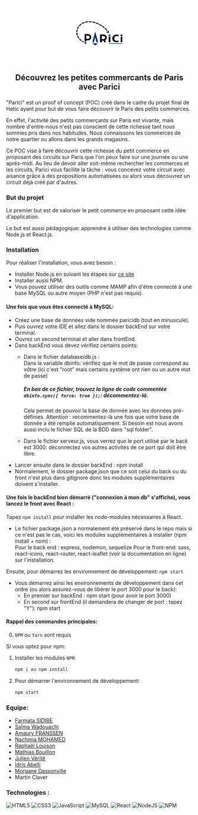 <p align="center">
  <img width="30%" src="frontEnd/public/pics/logoParici.png" />
</p>

## <p align="center"> Découvrez les petites commercants de Paris avec Parici </p>

"Parici" est un proof of concept (POC) créé dans le cadre du projet final de Hetic ayant pour but de vous faire découvrir le Paris des petits commerces.<br/> 

En effet, l'activité des petits commerçants sur Paris est vivante, mais nombre d'entre-nous n'est pas conscient de cette richesse tant nous sommes pris dans nos habitudes. Nous connaissons les commerces de notre quartier ou allons dans les grands magasins.

Ce POC vise à faire découvrir cette richesse du petit commerce en proposant des circuits sur Paris que l'on peux faire sur une journée ou une aprés-midi. Au lieu de devoir aller soit-même rechercher les commerces et les circuits, Parici vous facilite la tâche : vous concevez votre circuit avec aisance grâce à des propositions automatisées ou alors vous découvrez un circuit déjà créé par d'autres.  

### But du projet

Le premier but est de valoriser le petit commerce en proposant cette idée d'application. 

Le but est aussi pédagogique: apprendre à utiliser des technologies comme Node.js et React.js.

### Installation 

Pour réaliser l'installation, vous avez besoin : 
- Installer Node.js en suivant les étapes sur <a href="https://nodejs.org/fr/" >ce site</a>
- Installer aussi NPM.
- Vous pouvez utiliser des outils comme MAMP afin d'être connecté à une base MySQL ou autre moyen (PHP n'est pas requis).

#### Une fois que vous êtes connecté à MySQL:<br/>
- Créez une base de données vide nommée paricidb (tout en minuscule).
- Puis ouvrez votre IDE et allez dans le dossier backEnd sur votre terminal. 
- Ouvrez un second terminal et aller dans frontEnd.
- Dans backEnd vous devez vérifiez certains points: 
    + Dans le fichier database/db.js :<br/>
      Dans la variable dbinfo: vérifiez que le mot de passe correspond au vôtre  (ici c'est "root" mais certains système ont rien ou un autre mot de passe)<br/>
      ##### En bas de ce fichier, trouvez la ligne de code commentée <code>dbinfo.sync({ force: true });</code>: décommentez-là. 
      Cela permet de pouvoir la base de donnée avec les données pré-définies. 
      Attention : recommentez-là une fois que votre base de donnée a été remplie automatiquement.
      Si besoin est nous avons aussi inclu le fichier SQL de la BDD dans "sql folder".
      
    + Dans le fichier serveur.js, vous verrez que le port utilisé par le back est 3000: déconnectez vos autres activités de ce port qui doit être libre.
 - Lancer ensuite dans le dossier backEnd : npm install
 - Normalement, le dossier package.json que ce soit celui du back ou du front n'est plus dans gitignore donc les modules supplémentaires doivent s'installer.
 
#### Une fois le backEnd bien démarré ("connexion à mon db" s'affiche), vous lancez le front avec React :<br/>

  Tapez `npm install` pour installer les node-modules nécessaires à React.
 
 - Le fichier package.json a normalement été préservé dans le repo mais si ce n'est pas le cas, voici les modules supplémentaires à installer (npm install + nom) :<br/>
   Pour le back end : express, nodemon, sequelize
   Pour le front-end: sass, react-icons, react-router, react-leaflet (voir la documentation en ligne) sur l'installation. 
  
  Ensuite, pour démarrez les environnement de développement: `npm start` 
  
- Vous démarrez ainsi les environnements de développement dans cet ordre (ou alors assurez-vous de libérer le port 3000 pour le back): 
  + En premier sur backEnd : npm start (pour avoir le port 3000)
  + En second sur frontEnd (il demandera de changer de port : tapez "Y"): npm start 
  
#### Rappel des commandes principales:<br/> 
 0. `NPM` ou `Yarn` sont requis

 Si vous optez pour npm:<br/>
 1. Installer les modules `NPM`:
 
    ```sh
    npm i ou npm install
    ```
    
 2. Pour démarrer l'environnement de développement:
    ```sh
    npm start
    ```


### Equipe: 

- [Farmata SIDIBE](https://github.com/Farmata-sidibe)
- [Salma Wadouachi](https://github.com/TerraNovaX)
- [Amaury FRANSSEN](https://github.com/ExploryKod) 
- [Nachmia MOHAMED](https://github.com/Nachmia)
- [Raphaël Louison](https://github.com/Nakashaki)
- [Mathias Bouillon](https://github.com/MathiasBln)
- [Julien Vérité](https://github.com/JulienVJ)
- [Idris Abelli](https://github.com/Sinitus)
- [Morgane Dassonville](https://github.com/Jun080)
- Martin Claver 


### Technologies : 
   ![HTML5](https://img.shields.io/badge/html5-%23E34F26.svg?style=for-the-badge&logo=html5&logoColor=white)
   ![CSS3](https://img.shields.io/badge/css3-%231572B6.svg?style=for-the-badge&logo=css3&logoColor=white)
   ![JavaScript](https://img.shields.io/badge/javascript-%23323330.svg?style=for-the-badge&logo=javascript&logoColor=%23F7DF1E)
   ![MySQL](https://img.shields.io/badge/mysql-%2300f.svg?style=for-the-badge&logo=mysql&logoColor=white)
   ![React](https://img.shields.io/badge/react-%2320232a.svg?style=for-the-badge&logo=react&logoColor=%2361DAFB)
   ![NodeJS](https://img.shields.io/badge/node.js-6DA55F?style=for-the-badge&logo=node.js&logoColor=white)
   ![NPM](https://img.shields.io/badge/NPM-%23000000.svg?style=for-the-badge&logo=npm&logoColor=white)
   
 
